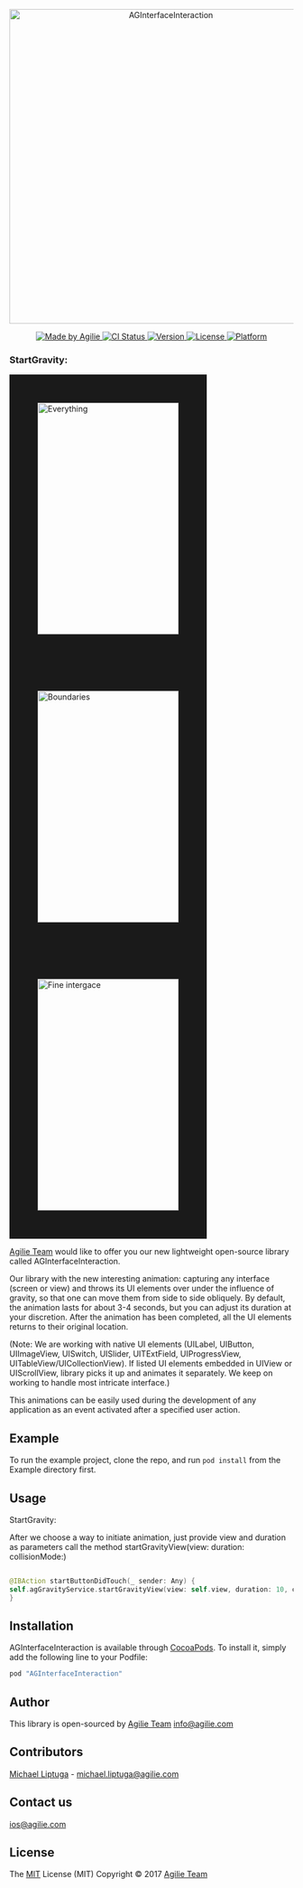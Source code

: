 <p align="center">

<img src="https://user-images.githubusercontent.com/4165054/28317389-52c09c2c-6bcf-11e7-90a6-1d1e104b406d.png" alt="AGInterfaceInteraction" title="AGInterfaceInteraction" width="557"/>
</p>

<p>

</p>

<p align="center">

<a href="https://www.agilie.com?utm_source=github&utm_medium=referral&utm_campaign=Git_Swift&utm_term=AGInterfaceInteraction">
<img src="https://img.shields.io/badge/Made%20by-Agilie-green.svg?style=flat" alt="Made by Agilie">
</a>

<a href="https://travis-ci.org/kalamaznik/AGInterfaceInteraction">
<img src="http://img.shields.io/travis/agilie/AGInterfaceInteraction.svg?style=flat" alt="CI Status">
</a>

<a href="http://cocoapods.org/pods/AGInterfaceInteraction">
<img src="https://img.shields.io/cocoapods/v/AGInterfaceInteraction.svg?style=flat" alt="Version">
</a>

<a href="http://cocoapods.org/pods/AGInterfaceInteraction">
<img src="https://img.shields.io/cocoapods/l/AGInterfaceInteraction.svg?style=flat" alt="License">
</a>

<a href="http://cocoapods.org/pods/AGInterfaceInteraction">
<img src="https://img.shields.io/cocoapods/p/AGInterfaceInteraction.svg?style=flat" alt="Platform">
</a>

</p>

### StartGravity:

<img src="https://cloud.githubusercontent.com/assets/4165054/26112030/7154b75a-3a5f-11e7-903a-af47b80318af.gif" alt="Everything" height="410" width="250" border ="50">   <img src="https://cloud.githubusercontent.com/assets/4165054/26115830/d1c64b4e-3a69-11e7-97ad-bf1fcbafd8ff.gif" alt="Boundaries" height="410" width="250" border ="50">   <img src="https://user-images.githubusercontent.com/4165054/28424304-ee96ba8a-6d75-11e7-986c-fa9a1a0ac781.gif" alt="Fine intergace" height="410" width="250" border="50">

[Agilie Team](https://agilie.com/en/ios-development-services) would like to offer you our new
lightweight open-source library called AGInterfaceInteraction.

Our library with the new interesting animation: capturing any interface (screen or view) and
throws its UI elements over under the influence of gravity, so that one can move them from side
to side obliquely. By default, the animation lasts for about 3-4 seconds, but you can adjust
its duration at your discretion. After the animation has been completed, all the UI elements returns to their original location.

(Note: We are working with native UI elements (UILabel, UIButton, UIImageView, UISwitch,
UISlider, UITExtField, UIProgressView, UITableView/UICollectionView). If listed UI elements
embedded in UIView or UIScrollView, library picks it up and animates it separately. We keep on
working to handle most intricate interface.)

This animations can be easily used during the development of any application as an event activated after a specified user action.

## Example

To run the example project, clone the repo, and run `pod install` from the Example directory first.


## Usage

StartGravity:

After we choose a way to initiate animation, just provide view and duration as parameters call the method startGravityView(view: duration: collisionMode:)

````swift

@IBAction startButtonDidTouch(_ sender: Any) {
self.agGravityService.startGravityView(view: self.view, duration: 10, collisionMode: .everything)
}

````

## Installation

AGInterfaceInteraction is available through [CocoaPods](http://cocoapods.org). To install
it, simply add the following line to your Podfile:

```ruby
pod "AGInterfaceInteraction"
```

## Author

This library is open-sourced by [Agilie Team](https://www.agilie.com?utm_source=github&utm_medium=referral&utm_campaign=Git_Swift&utm_term=AGInterfaceInteraction) info@agilie.com

## Contributors

[Michael Liptuga](https://github.com/Liptuga-Michael) - <michael.liptuga@agilie.com>


## Contact us

<ios@agilie.com>

## License

The [MIT](LICENSE.MD) License (MIT) Copyright © 2017 [Agilie Team](https://www.agilie.com?utm_source=github&utm_medium=referral&utm_campaign=Git_Swift&utm_term=AGInterfaceInteraction)
